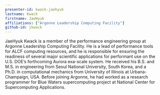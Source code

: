 ```yaml
---
presenter-id: kwack-jaehyuk
lastname: Kwack
firstname: JaeHyuk
affiliations: ["Argonne Leadership Computing Facility"]
github-id: jkwack
---
```

JaeHyuk Kwack is a member of the performance engineering group at Argonne Leadership Computing Facility. He is a lead of performance tools for ALCF computing resources, and he is responsible for ensuring the readiness of several major scientific applications for performant use on the U.S. DOE’s forthcoming Aurora exa-scale system. He received his B.S. and M.S. in engineering from Seoul National University, South Korea, and a Ph.D. in computational mechanics from University of Illinois at Urbana-Champaign, USA. Before joining Argonne, he had worked as a research programmer for Blue Waters supercomputing project at National Center for Supercomputing Applications. 
